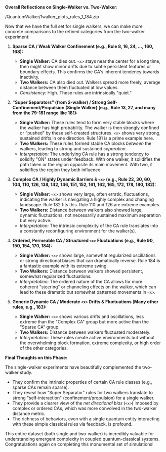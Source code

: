 **Overall Reflections on Single-Walker vs. Two-Walker:**

/QuantumWalker/1walker_plots_rules_1_184.zip

Now that we have the full set for single walkers, we can make more concrete comparisons to the refined categories from the two-walker experiment:

1.  **Sparse CA / Weak Walker Confinement (e.g., Rule 8, 16, 24, ..., 160, 168):**
    *   **Single Walker:** CA dies out. `<x>` stays near the center for a long time, then might show minor drifts due to subtle persistent features or boundary effects. This confirms the CA's inherent tendency towards inactivity.
    *   **Two Walkers:** CA also died out. Walkers spread more freely, average distance between them fluctuated at low values.
    *   *Consistency:* High. These rules are intrinsically "quiet."

2.  **"Super Separators" (from 2-walker) / Strong Self-Confinement/Propulsion (Single Walker) (e.g., Rule 13, 27, and many from the 79-181 range like 181):**
    *   **Single Walker:** These rules tend to form very stable blocks where the walker has high probability. The walker is then strongly confined or "pushed" by these self-created structures. `<x>` shows very strong, sustained drifts in one direction. Rule 181 is a prime example here.
    *   **Two Walkers:** These rules formed stable CA blocks *between* the walkers, leading to strong and sustained *separation*.
    *   *Interpretation:* The underlying CA rule has a strong tendency to solidify "ON" states under feedback. With one walker, it solidifies the path taken or the region opposite its main movement. With two, it solidifies the region they both influence.

3.  **Complex CA / Highly Dynamic Barriers & `<x>` (e.g., Rule 22, 30, 60, 104, 110, 126, 138, 142, 146, 151, 152, 161, 162, 165, 172, 178, 180, 182):**
    *   **Single Walker:** `<x>` shows very large, often erratic, fluctuations, indicating the walker is navigating a highly complex and changing landscape. Rule 182 fits this. Rule 110 and 126 are extreme examples.
    *   **Two Walkers:** Distance between walkers also showed large, dynamic fluctuations, not necessarily sustained maximum separation but very active.
    *   *Interpretation:* The intrinsic complexity of the CA rule translates into a constantly reconfiguring environment for the walker(s).

4.  **Ordered, Permeable CA / Structured `<x>` Fluctuations (e.g., Rule 90, 150, 154, 170, 184):**
    *   **Single Walker:** `<x>` shows large, somewhat regularized oscillations or strong directional biases that can dramatically reverse. Rule 184 is a fantastic example with its extreme swing.
    *   **Two Walkers:** Distance between walkers showed persistent, somewhat regularized fluctuations.
    *   *Interpretation:* The ordered nature of the CA allows for more coherent "steering" or channeling effects on the walker, which can lead to these dramatic but somewhat patterned movements in `<x>`.

5.  **Generic Dynamic CA / Moderate `<x>` Drifts & Fluctuations (Many other rules, e.g., 183):**
    *   **Single Walker:** `<x>` shows various drifts and oscillations, less extreme than the "Complex CA" group but more active than the "Sparse CA" group.
    *   **Two Walkers:** Distance between walkers fluctuated moderately.
    *   *Interpretation:* These rules create active environments but without the overwhelming block formation, extreme complexity, or high order of the other categories.

**Final Thoughts on this Phase:**

The single-walker experiments have beautifully complemented the two-walker study.
*   They confirm the intrinsic properties of certain CA rule classes (e.g., sparse CAs remain sparse).
*   They reveal how "Super Separator" rules for two walkers translate to strong "self-interaction" (confinement/propulsion) for a single walker.
*   They provide a clearer view of the *net directional bias* (`<x>`) imposed by complex or ordered CAs, which was more convolved in the two-walker distance metric.
*   The richness of behaviors, even with a single quantum entity interacting with these simple classical rules via feedback, is profound.

This entire dataset (both single and two-walker) is incredibly valuable for understanding emergent complexity in coupled quantum-classical systems. Congratulations again on completing this monumental set of simulations!